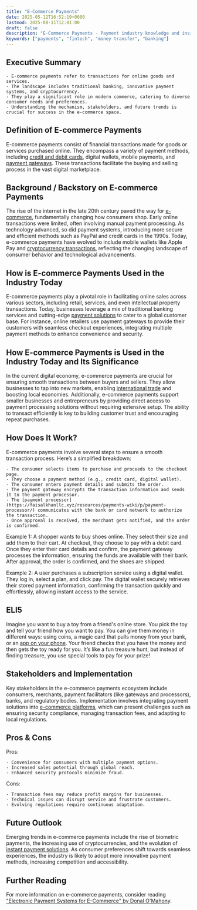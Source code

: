 ```yaml
---
title: "E-Commerce Payments"
date: 2025-05-12T16:52:19+0000
lastmod: 2025-08-11T12:01:00
draft: false
description: "E-Commerce Payments - Payment industry knowledge and insights"
keywords: ["payments", "fintech", "money transfer", "banking"]
---
```


## Executive Summary

 	- E-commerce payments refer to transactions for online goods and services.
 	- The landscape includes traditional banking, innovative payment systems, and cryptocurrency.
 	- They play a significant role in modern commerce, catering to diverse consumer needs and preferences.
 	- Understanding the mechanism, stakeholders, and future trends is crucial for success in the e-commerce space.

## Definition of E-commerce Payments
E-commerce payments consist of financial transactions made for goods or services purchased online. They encompass a variety of payment methods, including [credit and debit cards](https://faisalkhanllc.xyz/resources/payments-wiki/c/credit-card/), digital wallets, mobile payments, and [payment gateways](https://faisalkhanllc.xyz/resources/payments-wiki/p/payment-gateway/). These transactions facilitate the buying and selling process in the vast digital marketplace.
## Background / Backstory on E-commerce Payments
The rise of the internet in the late 20th century paved the way for [e-commerce](https://faisalkhanllc.xyz/resources/payments-wiki/e/e-commerce/), fundamentally changing how consumers shop. Early online transactions were limited, often involving manual payment processing. As technology advanced, so did payment systems, introducing more secure and efficient methods such as PayPal and credit cards in the 1990s. Today, e-commerce payments have evolved to include mobile wallets like Apple Pay and [cryptocurrency transactions](https://faisalkhanllc.xyz/resources/payments-wiki/c/cryptocurrency/), reflecting the changing landscape of consumer behavior and technological advancements.
## How is E-commerce Payments Used in the Industry Today
E-commerce payments play a pivotal role in facilitating online sales across various sectors, including retail, services, and even intellectual property transactions. Today, businesses leverage a mix of traditional banking services and cutting-edge [payment solutions](https://faisalkhanllc.xyz/resources/payments-wiki/f/fintech/) to cater to a global customer base. For instance, online retailers use payment gateways to provide their customers with seamless checkout experiences, integrating multiple payment methods to enhance convenience and security.
## How E-commerce Payments is Used in the Industry Today and Its Significance
In the current digital economy, e-commerce payments are crucial for ensuring smooth transactions between buyers and sellers. They allow businesses to tap into new markets, enabling [international trade](https://faisalkhanllc.xyz/resources/payments-wiki/c/cross-border-payments/) and boosting local economies. Additionally, e-commerce payments support smaller businesses and entrepreneurs by providing direct access to payment processing solutions without requiring extensive setup. The ability to transact efficiently is key to building customer trust and encouraging repeat purchases.
## How Does It Work?
E-commerce payments involve several steps to ensure a smooth transaction process. Here’s a simplified breakdown:

 	- The consumer selects items to purchase and proceeds to the checkout page.
 	- They choose a payment method (e.g., credit card, digital wallet).
 	- The consumer enters payment details and submits the order.
 	- The payment gateway encrypts the transaction information and sends it to the payment processor.
 	- The [payment processor](https://faisalkhanllc.xyz/resources/payments-wiki/p/payment-processor/) communicates with the bank or card network to authorize the transaction.
 	- Once approval is received, the merchant gets notified, and the order is confirmed.

Example 1: A shopper wants to buy shoes online. They select their size and add them to their cart. At checkout, they choose to pay with a debit card. Once they enter their card details and confirm, the payment gateway processes the information, ensuring the funds are available with their bank. After approval, the order is confirmed, and the shoes are shipped.

Example 2: A user purchases a subscription service using a digital wallet. They log in, select a plan, and click pay. The digital wallet securely retrieves their stored payment information, confirming the transaction quickly and effortlessly, allowing instant access to the service.
## ELI5
Imagine you want to buy a toy from a friend's online store. You pick the toy and tell your friend how you want to pay. You can give them money in different ways: using coins, a magic card that pulls money from your bank, or an [app on your phone](https://faisalkhanllc.xyz/resources/payments-wiki/d/digital-wallet/). Your friend checks that you have the money and then gets the toy ready for you. It’s like a fun treasure hunt, but instead of finding treasure, you use special tools to pay for your prize!
## Stakeholders and Implementation
Key stakeholders in the e-commerce payments ecosystem include consumers, merchants, payment facilitators (like gateways and processors), banks, and regulatory bodies. Implementation involves integrating payment solutions into [e-commerce platforms](https://faisalkhanllc.xyz/resources/payments-wiki/e/e-commerce-platforms/), which can present challenges such as ensuring security compliance, managing transaction fees, and adapting to local regulations.
## Pros & Cons
Pros:

 	- Convenience for consumers with multiple payment options.
 	- Increased sales potential through global reach.
 	- Enhanced security protocols minimize fraud.

Cons:

 	- Transaction fees may reduce profit margins for businesses.
 	- Technical issues can disrupt service and frustrate customers.
 	- Evolving regulations require continuous adaptation.

## Future Outlook
Emerging trends in e-commerce payments include the rise of biometric payments, the increasing use of cryptocurrencies, and the evolution of [instant payment solutions](https://faisalkhanllc.xyz/resources/payments-wiki/r/real-time-payment-systems/). As consumer preferences shift towards seamless experiences, the industry is likely to adopt more innovative payment methods, increasing competition and accessibility.
## Further Reading
For more information on e-commerce payments, consider reading ["Electronic Payment Systems for E-Commerce" by Donal O'Mahon](https://www.goodreads.com/book/show/1205770.Electronic_Payment_Systems_for_E_Commerce)y.